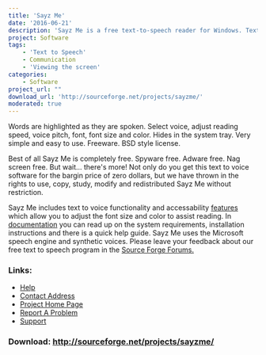 ```yaml
---
title: 'Sayz Me'
date: '2016-06-21'
description: 'Sayz Me is a free text-to-speech reader for Windows. Text is typed in or copied from the clipboard and then read aloud.'
project: Software
tags:
    - 'Text to Speech'
    - Communication
    - 'Viewing the screen'
categories:
    - Software
project_url: ""
download_url: 'http://sourceforge.net/projects/sayzme/'
moderated: true
---
```

Words are highlighted as they are spoken. Select voice, adjust reading speed, voice pitch, font, font size and color. Hides in the system tray. Very simple and easy to use. Freeware. BSD style license.

Best of all Sayz Me is completely free. Spyware free. Adware free. Nag screen free. But wait... there's more! Not only do you get this text to voice software for the bargin price of zero dollars, but we have thrown in the rights to use, copy, study, modify and redistributed Sayz Me without restriction.

Sayz Me includes text to voice functionality and accessability <a href="" html="">features</a> which allow you to adjust the font size and color to assist reading. In <a href="" html="">documentation</a> you can read up on the system requirements, installation instructions and there is a quick help guide. Sayz Me uses the Microsoft speech engine and synthetic voices. Please leave your feedback about our free text to speech program in the <a href="">Source Forge Forums.</a>

### Links:
- <a href="http://sourceforge.net/projects/sayzme">Help</a>
- <a href="mailto:bikam0wz@users.sourceforge.net">Contact Address</a>
- <a href="http://sourceforge.net/projects/sayzme/">Project Home Page</a>
- <a href="http://sourceforge.net/projects/sayzme">Report A Problem</a>
- <a href="http://sourceforge.net/projects/sayzme">Support</a>

### Download: http://sourceforge.net/projects/sayzme/ 